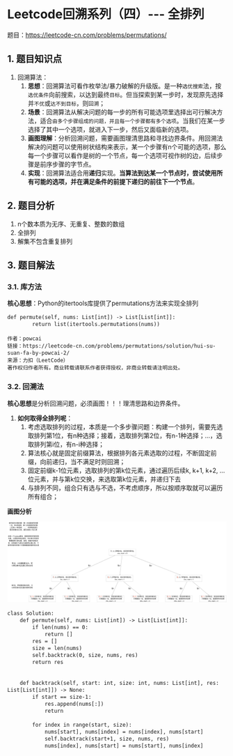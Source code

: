<h1>Leetcode回溯系列（四）--- 全排列</h1>

题目：<https://leetcode-cn.com/problems/permutations/>

<h2>1. 题目知识点</h2>

1. 回溯算法：
    1. **思想**：回溯算法可看作枚举法/暴力破解的升级版。是一种`选优搜索`法，按`选优条件`向前搜索，以达到最终`目标`。但当探索到某一步时，发现原先选择并`不优`或`达不到目标`，则`回溯`；
    2. **场景**：回溯算法从解决问题的每一步的所有可能选项里选择出可行解决方法，适合`由多个步骤组成的问题，并且每一个步骤都有多个选项`。当我们在某一步选择了其中一个选项，就进入下一步，然后又面临新的选项。
    3. **画图理解**：分析回溯问题，需要画图理清思路和寻找边界条件。用回溯法解决的问题可以使用树状结构来表示，某一个步骤有n个可能的选项，那么每一个步骤可以看作是树的一个节点，每一个选项可视作树的边，后续步骤是前序步骤的字节点。
    4. **实现**：回溯算法适合用**递归**实现。**当算法到达某一个节点时，尝试使用所有可能的选项，并在满足条件的前提下递归的前往下一个节点**。


<h2>2. 题目分析</h2>

1. n个数本质为无序、无重复、整数的数组
2. 全排列
3. 解集不包含重复排列


<h2>3. 题目解法</h2>


<h3>3.1. 库方法</h3>

**核心思想**：Python的itertools库提供了permutations方法来实现全排列

```
def permute(self, nums: List[int]) -> List[List[int]]:
        return list(itertools.permutations(nums))

作者：powcai
链接：https://leetcode-cn.com/problems/permutations/solution/hui-su-suan-fa-by-powcai-2/
来源：力扣（LeetCode）
著作权归作者所有。商业转载请联系作者获得授权，非商业转载请注明出处。
```


<h3>3.2. 回溯法</h3>

**核心思想**是分析回溯问题，必须画图！！！理清思路和边界条件。

1. **如何取得全排列呢**：
    1. 考虑选取排列的过程，本质是一个多步骤问题：构建一个排列，需要先选取排列第1位，有n种选择；接着，选取排列第2位，有n-1种选择；...，选取排列第i位，有n-i种选择；
    2. 算法核心就是固定前缀算法，根据排列各元素选取的过程，不断固定前缀，向前递归，当不满足时则回溯；
    3. 固定前缀k-1位元素，选取排列的第k位元素，通过遍历后续k, k+1, k+2, ...位元素，并与第k位交换，来选取第k位元素，并递归下去
    4. 与排列不同，组合只有选与不选，不考虑顺序，所以按顺序取就可以遍历所有组合；

**画图分析**

![-w20000](../media/lc0046-全排列.png)


```
class Solution:
    def permute(self, nums: List[int]) -> List[List[int]]:
        if len(nums) == 0:
            return []
        res = []
        size = len(nums)
        self.backtrack(0, size, nums, res)
        return res
        
    
    def backtrack(self, start: int, size: int, nums: List[int], res: List[List[int]]) -> None:
        if start == size-1:
            res.append(nums[:])
            return
        
        for index in range(start, size):
            nums[start], nums[index] = nums[index], nums[start]
            self.backtrack(start+1, size, nums, res)
            nums[index], nums[start] = nums[start], nums[index]
```
